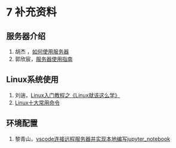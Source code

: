 # 7 补充资料

## 服务器介绍
1. 胡杰 ，[如何使用服务器](https://maiimg.com/dec/d97849645862@pdf)
2. 郭欣宸，[服务器使用指南](https://maiimg.com/dec/d92578645260@pdf)

## Linux系统使用
1. 刘遄，[Linux入门教程之《Linux就该这么学》](https://maiimg.com/dec/d93858642201@pdf)
2. [Linux十大常用命令](https://maiimg.com/dec/d91053637443@pdf)

## 环境配置
1. 黎青山，[vscode连接远程服务器并实现本地编写jupyter_notebook](https://maiimg.com/dec/d94047648506@pdf)